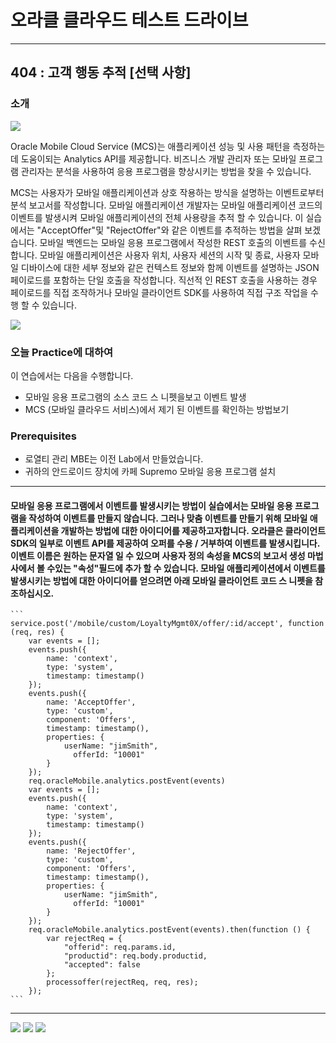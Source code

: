 # 오라클 클라우드 테스트 드라이브 #
-----
## 404 : 고객 행동 추적 [선택 사항] ##


### 소개 ###
![](../common/images/mobile/404-Analytics_Overview.png)


Oracle Mobile Cloud Service (MCS)는 애플리케이션 성능 및 사용 패턴을 측정하는 데 도움이되는 Analytics API를 제공합니다. 비즈니스 개발 관리자 또는 모바일 프로그램 관리자는 분석을 사용하여 응용 프로그램을 향상시키는 방법을 찾을 수 있습니다. 

MCS는 사용자가 모바일 애플리케이션과 상호 작용하는 방식을 설명하는 이벤트로부터 분석 보고서를 작성합니다. 모바일 애플리케이션 개발자는 모바일 애플리케이션 코드의 이벤트를 발생시켜 모바일 애플리케이션의 전체 사용량을 추적 할 수 있습니다. 이 실습에서는 &quot;AcceptOffer&quot;및 &quot;RejectOffer&quot;와 같은 이벤트를 추적하는 방법을 살펴 보겠습니다. 모바일 백엔드는 모바일 응용 프로그램에서 작성한 REST 호출의 이벤트를 수신합니다. 모바일 애플리케이션은 사용자 위치, 사용자 세션의 시작 및 종료, 사용자 모바일 디바이스에 대한 세부 정보와 같은 컨텍스트 정보와 함께 이벤트를 설명하는 JSON 페이로드를 포함하는 단일 호출을 작성합니다. 직선적 인 REST 호출을 사용하는 경우 페이로드를 직접 조작하거나 모바일 클라이언트 SDK를 사용하여 직접 구조 작업을 수행 할 수 있습니다. 

![](../common/images/mobile/404-Analytics_Mechanism.png)




### 오늘 Practice에 대하여 ###
이 연습에서는 다음을 수행합니다. 
- 모바일 응용 프로그램의 소스 코드 스 니펫을보고 이벤트 발생 
- MCS (모바일 클라우드 서비스)에서 제기 된 이벤트를 확인하는 방법보기 

### Prerequisites ###

- 로열티 관리 MBE는 이전 Lab에서 만들었습니다. 
- 귀하의 안드로이드 장치에 카페 Supremo 모바일 응용 프로그램 설치 

----


#### 모바일 응용 프로그램에서 이벤트를 발생시키는 방법이 실습에서는 모바일 응용 프로그램을 작성하여 이벤트를 만들지 않습니다. 그러나 맞춤 이벤트를 만들기 위해 모바일 애플리케이션을 개발하는 방법에 대한 아이디어를 제공하고자합니다. 오라클은 클라이언트 SDK의 일부로 이벤트 API를 제공하여 오퍼를 수용 / 거부하여 이벤트를 발생시킵니다. 이벤트 이름은 원하는 문자열 일 수 있으며 사용자 정의 속성을 MCS의 보고서 생성 마법사에서 볼 수있는 &quot;속성&quot;필드에 추가 할 수 있습니다. 모바일 애플리케이션에서 이벤트를 발생시키는 방법에 대한 아이디어를 얻으려면 아래 모바일 클라이언트 코드 스 니펫을 참조하십시오. 

    ```
    service.post('/mobile/custom/LoyaltyMgmt0X/offer/:id/accept', function (req, res) {
        var events = [];
        events.push({
            name: 'context',
            type: 'system',
            timestamp: timestamp()
        });
        events.push({
            name: 'AcceptOffer',
            type: 'custom',
            component: 'Offers',
            timestamp: timestamp(),
            properties: {
                userName: "jimSmith",
                  offerId: "10001"
            }
        });
        req.oracleMobile.analytics.postEvent(events)
        var events = [];
        events.push({
            name: 'context',
            type: 'system',
            timestamp: timestamp()
        });
        events.push({
            name: 'RejectOffer',
            type: 'custom',
            component: 'Offers',
            timestamp: timestamp(),
            properties: {
                userName: "jimSmith",
                  offerId: "10001"
            }
        });
        req.oracleMobile.analytics.postEvent(events).then(function () {
            var rejectReq = {
                "offerid": req.params.id,
                "productid": req.body.productid,
                "accepted": false
            };
            processoffer(rejectReq, req, res);
        });
    ```

---
![](../common/images/mobile/404-Analytics_Event_Check.png)
![](../common/images/mobile/404-Analytics_Event_Count.png)
![](../common/images/mobile/404-Analytics_Event_Report_Creation.png)
